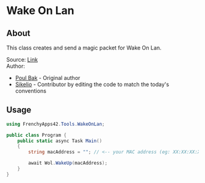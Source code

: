 # Wake On Lan

## About

This class creates and send a magic packet for Wake On Lan.

Source: [Link](https://stackoverflow.com/a/58043033)  
Author:
* [Poul Bak](https://stackoverflow.com/users/5741643/poul-bak) - Original author
* [Sikelio](https://github.com/Sikelio) - Contributor by editing the code to match the today's conventions

## Usage

```cs
using FrenchyApps42.Tools.WakeOnLan;

public class Program {
    public static async Task Main()
    {
        string macAddress = ""; // <-- your MAC address (eg: XX:XX:XX:XX:XX:XX or XX-XX-XX-XX-XX-XX)

        await Wol.WakeUp(macAddress);
    }
}
```
